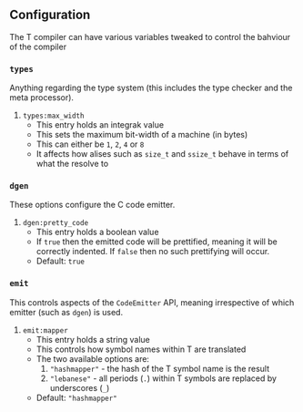## Configuration

The T compiler can have various variables tweaked to control the
bahviour of the compiler

### `types`

Anything regarding the type system (this includes the type checker and
the meta processor).

1.  `types:max_width`
    -   This entry holds an integrak value
    -   This sets the maximum bit-width of a machine (in bytes)
    -   This can either be `1`, `2`, `4` or `8`
    -   It affects how alises such as `size_t` and `ssize_t` behave in
        terms of what the resolve to

### `dgen`

These options configure the C code emitter.

1.  `dgen:pretty_code`
    -   This entry holds a boolean value
    -   If `true` then the emitted code will be prettified, meaning it
        will be correctly indented. If `false` then no such prettifying
        will occur.
    -   Default: `true`

### `emit`

This controls aspects of the `CodeEmitter` API, meaning irrespective of
which emitter (such as `dgen`) is used.

1.  `emit:mapper`
    -   This entry holds a string value
    -   This controls how symbol names within T are translated
    -   The two available options are:
        1.  `"hashmapper"` - the hash of the T symbol name is the result
        2.  `"lebanese"` - all periods (`.`) within T symbols are
            replaced by underscores (`_`)
    -   Default: `"hashmapper"`
